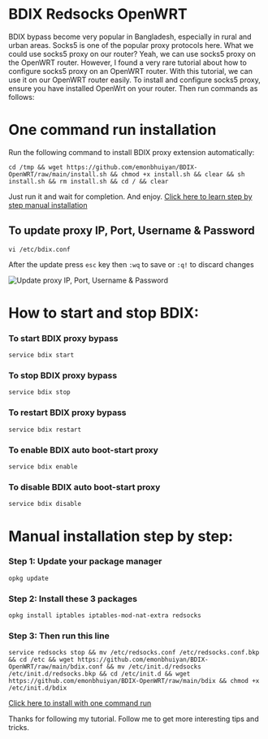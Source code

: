 # BDIX Redsocks OpenWRT
BDIX bypass become very popular in Bangladesh, especially in rural and urban areas. Socks5 is one of the popular proxy protocols here. What we could use socks5 proxy on our router? Yeah, we can use socks5 proxy on the OpenWRT router. However, I found a very rare tutorial about how to configure socks5 proxy on an OpenWRT router. With this tutorial, we can use it on our OpenWRT router easily. To install and configure socks5 proxy, ensure you have installed OpenWrt on your router. Then run commands as follows:

# One command run installation
Run the following command to install BDIX proxy extension automatically:
```
cd /tmp && wget https://github.com/emonbhuiyan/BDIX-OpenWRT/raw/main/install.sh && chmod +x install.sh && clear && sh install.sh && rm install.sh && cd / && clear
```
Just run it and wait for completion. And enjoy. [Click here to learn step by step manual installation](#manual-installation-step-by-step)

## To update proxy IP, Port, Username & Password
```
vi /etc/bdix.conf
```
After the update press `esc` key then `:wq` to save or `:q!` to discard changes

![Update proxy IP, Port, Username & Password](https://i.imgur.com/SPPiuBd.png)

# How to start and stop BDIX:

### To start BDIX proxy bypass
```
service bdix start
```

### To stop BDIX proxy bypass
```
service bdix stop
```

### To restart BDIX proxy bypass
```
service bdix restart
```

### To enable BDIX auto boot-start proxy
```
service bdix enable
```

### To disable BDIX auto boot-start proxy
```
service bdix disable
```

Manual installation step by step:
=
### Step 1: Update your package manager
```
opkg update
```

### Step 2: Install these 3 packages
```
opkg install iptables iptables-mod-nat-extra redsocks
```

### Step 3: Then run this line
```
service redsocks stop && mv /etc/redsocks.conf /etc/redsocks.conf.bkp && cd /etc && wget https://github.com/emonbhuiyan/BDIX-OpenWRT/raw/main/bdix.conf && mv /etc/init.d/redsocks /etc/init.d/redsocks.bkp && cd /etc/init.d && wget https://github.com/emonbhuiyan/BDIX-OpenWRT/raw/main/bdix && chmod +x /etc/init.d/bdix
```
[Click here to install with one command run](#one-command-run-installation)

Thanks for following my tutorial. Follow me to get more interesting tips and tricks.

